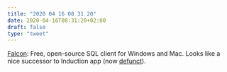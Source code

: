 ```yaml
---
title: "2020 04 16 08 31 20"
date: 2020-04-16T08:31:20+02:00
draft: false
type: "tweet"
---
```

[Falcon](https://github.com/plotly/falcon): Free, open-source SQL client for Windows and Mac. Looks like a nice successor to Induction app (now [defunct](https://alternativeto.net/software/induction/)).
